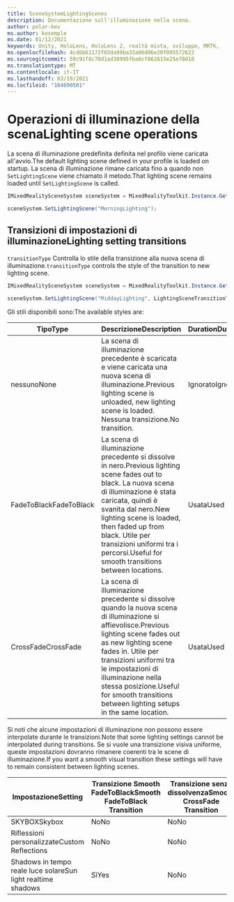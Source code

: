 ```yaml
---
title: SceneSystemLightingScenes
description: Documentazione sull'illuminazione nella scena.
author: polar-kev
ms.author: kesemple
ms.date: 01/12/2021
keywords: Unity, HoloLens, HoloLens 2, realtà mista, sviluppo, MRTK,
ms.openlocfilehash: 4cd6b61172f03da99ba33a06d06e20f095572622
ms.sourcegitcommit: 59c91f8c70d1ad30995fba6cf862615e25e78d10
ms.translationtype: MT
ms.contentlocale: it-IT
ms.lasthandoff: 03/19/2021
ms.locfileid: "104690501"
---
```

# <a name="lighting-scene-operations"></a><span data-ttu-id="5645c-104">Operazioni di illuminazione della scena</span><span class="sxs-lookup"><span data-stu-id="5645c-104">Lighting scene operations</span></span>

<span data-ttu-id="5645c-105">La scena di illuminazione predefinita definita nel profilo viene caricata all'avvio.</span><span class="sxs-lookup"><span data-stu-id="5645c-105">The default lighting scene defined in your profile is loaded on startup.</span></span> <span data-ttu-id="5645c-106">La scena di illuminazione rimane caricata fino a quando non `SetLightingScene` viene chiamato il metodo.</span><span class="sxs-lookup"><span data-stu-id="5645c-106">That lighting scene remains loaded until `SetLightingScene` is called.</span></span>

```c#
IMixedRealitySceneSystem sceneSystem = MixedRealityToolkit.Instance.GetService<IMixedRealitySceneSystem>();

sceneSystem.SetLightingScene("MorningLighting");
```

## <a name="lighting-setting-transitions"></a><span data-ttu-id="5645c-107">Transizioni di impostazioni di illuminazione</span><span class="sxs-lookup"><span data-stu-id="5645c-107">Lighting setting transitions</span></span>

<span data-ttu-id="5645c-108">`transitionType` Controlla lo stile della transizione alla nuova scena di illuminazione.</span><span class="sxs-lookup"><span data-stu-id="5645c-108">`transitionType` controls the style of the transition to new lighting scene.</span></span>

```c#
IMixedRealitySceneSystem sceneSystem = MixedRealityToolkit.Instance.GetService<IMixedRealitySceneSystem>();

sceneSystem.SetLightingScene("MiddayLighting", LightingSceneTransitionType.CrossFade);
```

<span data-ttu-id="5645c-109">Gli stili disponibili sono:</span><span class="sxs-lookup"><span data-stu-id="5645c-109">The available styles are:</span></span>

<span data-ttu-id="5645c-110">Tipo</span><span class="sxs-lookup"><span data-stu-id="5645c-110">Type</span></span> | <span data-ttu-id="5645c-111">Descrizione</span><span class="sxs-lookup"><span data-stu-id="5645c-111">Description</span></span> | <span data-ttu-id="5645c-112">Duration</span><span class="sxs-lookup"><span data-stu-id="5645c-112">Duration</span></span>
--- | --- | ---
<span data-ttu-id="5645c-113">nessuno</span><span class="sxs-lookup"><span data-stu-id="5645c-113">None</span></span> | <span data-ttu-id="5645c-114">La scena di illuminazione precedente è scaricata e viene caricata una nuova scena di illuminazione.</span><span class="sxs-lookup"><span data-stu-id="5645c-114">Previous lighting scene is unloaded, new lighting scene is loaded.</span></span> <span data-ttu-id="5645c-115">Nessuna transizione.</span><span class="sxs-lookup"><span data-stu-id="5645c-115">No transition.</span></span> | <span data-ttu-id="5645c-116">Ignorato</span><span class="sxs-lookup"><span data-stu-id="5645c-116">Ignored</span></span>
<span data-ttu-id="5645c-117">FadeToBlack</span><span class="sxs-lookup"><span data-stu-id="5645c-117">FadeToBlack</span></span> | <span data-ttu-id="5645c-118">La scena di illuminazione precedente si dissolve in nero.</span><span class="sxs-lookup"><span data-stu-id="5645c-118">Previous lighting scene fades out to black.</span></span> <span data-ttu-id="5645c-119">La nuova scena di illuminazione è stata caricata, quindi è svanita dal nero.</span><span class="sxs-lookup"><span data-stu-id="5645c-119">New lighting scene is loaded, then faded up from black.</span></span> <span data-ttu-id="5645c-120">Utile per transizioni uniformi tra i percorsi.</span><span class="sxs-lookup"><span data-stu-id="5645c-120">Useful for smooth transitions between locations.</span></span> | <span data-ttu-id="5645c-121">Usata</span><span class="sxs-lookup"><span data-stu-id="5645c-121">Used</span></span>
<span data-ttu-id="5645c-122">CrossFade</span><span class="sxs-lookup"><span data-stu-id="5645c-122">CrossFade</span></span> | <span data-ttu-id="5645c-123">La scena di illuminazione precedente si dissolve quando la nuova scena di illuminazione si affievolisce.</span><span class="sxs-lookup"><span data-stu-id="5645c-123">Previous lighting scene fades out as new lighting scene fades in.</span></span> <span data-ttu-id="5645c-124">Utile per transizioni uniformi tra le impostazioni di illuminazione nella stessa posizione.</span><span class="sxs-lookup"><span data-stu-id="5645c-124">Useful for smooth transitions between lighting setups in the same location.</span></span> | <span data-ttu-id="5645c-125">Usata</span><span class="sxs-lookup"><span data-stu-id="5645c-125">Used</span></span>

<span data-ttu-id="5645c-126">Si noti che alcune impostazioni di illuminazione non possono essere interpolate durante le transizioni.</span><span class="sxs-lookup"><span data-stu-id="5645c-126">Note that some lighting settings cannot be interpolated during transitions.</span></span> <span data-ttu-id="5645c-127">Se si vuole una transizione visiva uniforme, queste impostazioni dovranno rimanere coerenti tra le scene di illuminazione.</span><span class="sxs-lookup"><span data-stu-id="5645c-127">If you want a smooth visual transition these settings will have to remain consistent between lighting scenes.</span></span>

<span data-ttu-id="5645c-128">Impostazione</span><span class="sxs-lookup"><span data-stu-id="5645c-128">Setting</span></span> | <span data-ttu-id="5645c-129">Transizione Smooth FadeToBlack</span><span class="sxs-lookup"><span data-stu-id="5645c-129">Smooth FadeToBlack Transition</span></span> | <span data-ttu-id="5645c-130">Transizione senza dissolvenza</span><span class="sxs-lookup"><span data-stu-id="5645c-130">Smooth CrossFade Transition</span></span>
--- | --- | ---
<span data-ttu-id="5645c-131">SKYBOX</span><span class="sxs-lookup"><span data-stu-id="5645c-131">Skybox</span></span> | <span data-ttu-id="5645c-132">No</span><span class="sxs-lookup"><span data-stu-id="5645c-132">No</span></span> | <span data-ttu-id="5645c-133">No</span><span class="sxs-lookup"><span data-stu-id="5645c-133">No</span></span>
<span data-ttu-id="5645c-134">Riflessioni personalizzate</span><span class="sxs-lookup"><span data-stu-id="5645c-134">Custom Reflections</span></span> | <span data-ttu-id="5645c-135">No</span><span class="sxs-lookup"><span data-stu-id="5645c-135">No</span></span> | <span data-ttu-id="5645c-136">No</span><span class="sxs-lookup"><span data-stu-id="5645c-136">No</span></span>
<span data-ttu-id="5645c-137">Shadows in tempo reale luce solare</span><span class="sxs-lookup"><span data-stu-id="5645c-137">Sun light realtime shadows</span></span> | <span data-ttu-id="5645c-138">Sì</span><span class="sxs-lookup"><span data-stu-id="5645c-138">Yes</span></span> | <span data-ttu-id="5645c-139">No</span><span class="sxs-lookup"><span data-stu-id="5645c-139">No</span></span>
